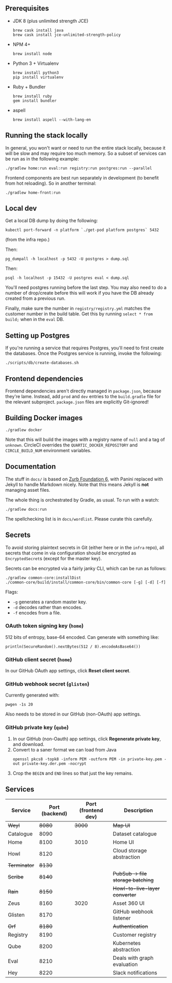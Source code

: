 ## Prerequisites

- JDK 8 (plus unlimited strength JCE)

  ```
  brew cask install java
  brew cask install jce-unlimited-strength-policy
  ```

- NPM 4+

  ```
  brew install node
  ```
  
- Python 3 + Virtualenv

  ```
  brew install python3
  pip install virtualenv
  ```

- Ruby + Bundler

  ```
  brew install ruby
  gem install bundler
  ```

- aspell

  ```
  brew install aspell --with-lang-en
  ```


## Running the stack locally

In general, you won't want or need to run the entire stack locally, because it will be slow and may require too much
memory.  So a subset of services can be run as in the following example:

```
./gradlew home:run eval:run registry:run postgres:run --parallel
```

Frontend components are best run separately in development (to benefit from hot reloading).  So in another terminal:

```
./gradlew home-front:run
```

## Local dev

Get a local DB dump by doing the following:

```
kubectl port-forward -n platform `./get-pod platform postgres` 5432
```
(from the infra repo.)

Then:
```
pg_dumpall -h localhost -p 5432 -U postgres > dump.sql
```

Then:
```
psql -h localhost -p 15432 -U postgres eval < dump.sql
```

You'll need postgres running before the last step. You may also need to do a number of drop/create before this will work if you have the DB already created from a previous run.

Finally, make sure the number in `registry/registry.yml` matches the customer number in the build table. Get this by running `select * from build;` when in the `eval` DB.


## Setting up Postgres

If you're running a service that requires Postgres, you'll need to first create the databases.  Once the Postgres
service is running, invoke the following:

```
./scripts/db/create-databases.sh
```


## Frontend dependencies

Frontend dependencies aren't directly managed in `package.json`, because they're lame.  Instead, add `prod` and `dev`
entries to the `build.gradle` file for the relevant subproject.  `package.json` files are explicitly Git-ignored!


## Building Docker images

```
./gradlew docker
```

Note that this will build the images with a registry name of `null` and a tag of `unknown`.  CircleCI overrides the
`QUARTIC_DOCKER_REPOSITORY` and `CIRCLE_BUILD_NUM` environment variables.


## Documentation

The stuff in `docs/` is based on [Zurb Foundation 6](http://foundation.zurb.com/sites/download.html/), with Panini
replaced with Jekyll to handle Markdown nicely.  Note that this means Jekyll is **not** managing asset files.

The whole thing is orchestrated by Gradle, as usual.  To run with a watch:

```
./gradlew docs:run

```

The spellchecking list is in `docs/wordlist`.  Please curate this carefully.


## Secrets

To avoid storing plaintext secrets in Git (either here or in the `infra` repo), all secrets that come in via
configuration should be encrypted as `EncryptedSecret`s (except for the master key).

Secrets can be encrypted via a fairly janky CLI, which can be run as follows:

```
./gradlew common-core:installDist
./common-core/build/install/common-core/bin/common-core [-g] [-d] [-f]
```

Flags:

- `-g` generates a random master key.
- `-d` decodes rather than encodes.
- `-f` encodes from a file.


### OAuth token signing key (`home`)

512 bits of entropy, base-64 encoded.  Can generate with something like:

```
println(SecureRandom().nextBytes(512 / 8).encodeAsBase64())
```


### GitHub client secret (`home`)

In our GitHub OAuth app settings, click **Reset client secret**.


### GitHub webhook secret (`glisten`)

Currently generated with:

```
pwgen -1s 20
```

Also needs to be stored in our GitHub (non-OAuth) app settings.


### GitHub private key (`qube`)

1. In our GitHub (non-Oauth) app settings, click **Regenerate private key**, and download.
2. Convert to a saner format we can load from Java
    ```
    openssl pkcs8 -topk8 -inform PEM -outform PEM -in private-key.pem -out private-key.der.pem -nocrypt
    ```
3. Crop the `BEGIN` and `END` lines so that just the key remains.


## Services

Service        | Port (backend) | Port (frontend dev)  | Description
---------------|----------------|----------------------|-----------------
~~Weyl~~       | ~~8080~~       | ~~3000~~             | ~~Map UI~~
Catalogue      | 8090           |                      | Dataset catalogue
Home           | 8100           | 3010                 | Home UI
Howl           | 8120           |                      | Cloud storage abstraction
~~Terminator~~ | ~~8130~~       |                      |
~~Scribe~~     | ~~8140~~       |                      | ~~PubSub -> file storage batching~~
~~Rain~~       | ~~8150~~       |                      | ~~Howl-to-live-layer converter~~
Zeus           | 8160           | 3020                 | Asset 360 UI
Glisten        | 8170           |                      | GitHub webhook listener
~~Orf~~        | ~~8180~~       |                      | ~~Authentication~~
Registry       | 8190           |                      | Customer registry
Qube           | 8200           |                      | Kubernetes abstraction
Eval           | 8210           |                      | Deals with graph evaluation
Hey            | 8220           |                      | Slack notifications
